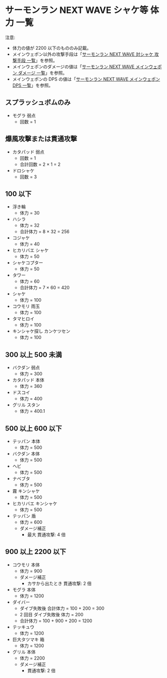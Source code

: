 # サーモンラン NEXT WAVE シャケ等 体力 一覧

注意:

- 体力の値が 2200 以下のもののみ記載。
- メインウェポン以外の攻撃手段は「[サーモンラン NEXT WAVE 対シャケ 攻撃手段 一覧](weapons/list.md)」を参照。
- メインウェポンのダメージの値は「[サーモンラン NEXT WAVE メインウェポン ダメージ 一覧](weapons/main/damage-list.md)」を参照。
- メインウェポンの DPS の値は「[サーモンラン NEXT WAVE メインウェポン DPS 一覧](weapons/main/dps-list.md)」を参照。

## スプラッシュボムのみ

- モグラ 弱点
	- 回数 = 1

## 爆風攻撃または貫通攻撃

- カタパッド 弱点
	- 回数 = 1
	- 合計回数 = 2 × 1 = 2
- ドロシャケ
	- 回数 = 3

## 100 以下

- 浮き輪
	- 体力 = 30
- ハシラ
	- 体力 = 32
	- 合計体力 = 8 × 32 = 256
- コジャケ
	- 体力 = 40
- ヒカリバエ シャケ
	- 体力 = 50
- シャケコプター
	- 体力 = 50
- タワー
	- 体力 = 60
	- 合計体力 = 7 × 60 = 420
- シャケ
	- 体力 = 100
- コウモリ 雨玉
	- 体力 = 100
- タマヒロイ
	- 体力 = 100
- キンシャケ探し カンケツセン
	- 体力 = 100

## 300 以上 500 未満

- バクダン 弱点
	- 体力 = 300
- カタパッド 本体
	- 体力 = 360
- ドスコイ
	- 体力 = 400
- グリル スタン
	- 体力 = 400.1

## 500 以上 600 以下

- テッパン 本体
	- 体力 = 500
- バクダン 本体
	- 体力 = 500
- ヘビ
	- 体力 = 500
- ナベブタ
	- 体力 = 500
- 霧 キンシャケ
	- 体力 = 500
- ヒカリバエ キンシャケ
	- 体力 = 500
- テッパン 盾
	- 体力 = 600
	- ダメージ補正
		- 最大 貫通攻撃: 4 倍

## 900 以上 2200 以下

- コウモリ 本体
	- 体力 = 900
	- ダメージ補正
		- カサから出たとき 貫通攻撃: 2 倍
- モグラ 本体
	- 体力 = 1200
- ダイバー
	- ダイブ失敗後 合計体力 = 100 + 200 = 300
	- 2 回目 ダイブ失敗後 体力 = 200
	- 合計体力 = 100 + 900 + 200 = 1200
- テッキュウ
	- 体力 = 1200
- 巨大タツマキ 箱
	- 体力 = 1200
- グリル 本体
	- 体力 = 2200
	- ダメージ補正
		- 貫通攻撃: 2 倍
